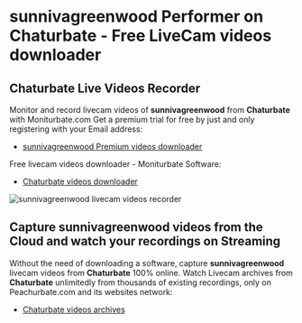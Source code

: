 # sunnivagreenwood Performer on Chaturbate - Free LiveCam videos downloader

## Chaturbate Live Videos Recorder

Monitor and record livecam videos of **sunnivagreenwood** from **Chaturbate** with Moniturbate.com
Get a premium trial for free by just and only registering with your Email address:
* [sunnivagreenwood Premium videos downloader](https://moniturbate.com/request-demo-licence-key.html)

Free livecam videos downloader - Moniturbate Software:
* [Chaturbate videos downloader](https://moniturbate.com/moniturbate-download-software.html)

![sunnivagreenwood livecam videos recorder](https://peachurnet.com/templates/moniturbate-software.png)


## Capture sunnivagreenwood videos from the Cloud and watch your recordings on Streaming

Without the need of downloading a software, capture **sunnivagreenwood** livecam videos from **Chaturbate** 100% online.
Watch Livecam archives from **Chaturbate** unlimitedly from thousands of existing recordings, only on Peachurbate.com and its websites network:
* [Chaturbate videos archives](https://peachurnet.com/)